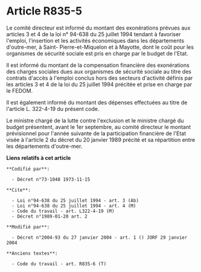 # Article R835-5

Le comité directeur est informé du montant des exonérations prévues aux articles 3 et 4 de la loi n° 94-638 du 25 juillet
1994 tendant à favoriser l'emploi, l'insertion et les activités économiques dans les départements d'outre-mer, à Saint-
Pierre-et-Miquelon et à Mayotte, dont le coût pour les organismes de sécurité sociale est pris en charge par le budget de
l'Etat.

Il est informé du montant de la compensation financière des exonérations des charges sociales dues aux organismes de sécurité
sociale au titre des contrats d'accès à l'emploi conclus hors des secteurs d'activité définis par les articles 3 et 4 de la
loi du 25 juillet 1994 précitée et prise en charge par le FEDOM.

Il est également informé du montant des dépenses effectuées au titre de l'article L. 322-4-19 du présent code.

Le ministre chargé de la lutte contre l'exclusion et le ministre chargé du budget présentent, avant le 1er septembre, au
comité directeur le montant prévisionnel pour l'année suivante de la participation financière de l'Etat visée à l'article 2
du décret du 20 janvier 1989 précité et sa répartition entre les départements d'outre-mer.

**Liens relatifs à cet article**

	**Codifié par**:

	  - Décret n°73-1048 1973-11-15

	**Cite**:

	  - Loi n°94-638 du 25 juillet 1994 - art. 3 (Ab)
	  - Loi n°94-638 du 25 juillet 1994 - art. 4 (M)
	  - Code du travail - art. L322-4-19 (M)
	  - Décret n°1989-01-20 art. 2

	**Modifié par**:

	  - Décret n°2004-93 du 27 janvier 2004 - art. 1 () JORF 29 janvier 2004

	**Anciens textes**:

	  - Code du travail - art. R835-6 (T)
